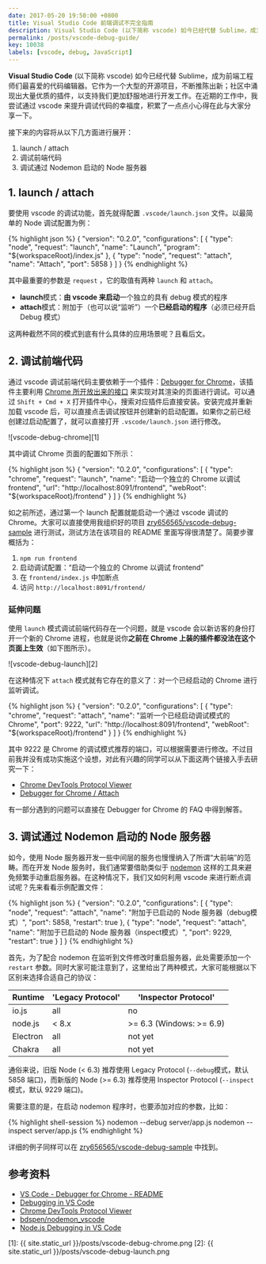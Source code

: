 ```yaml
---
date: 2017-05-20 19:50:00 +0800
title: Visual Studio Code 前端调试不完全指南
description: Visual Studio Code (以下简称 vscode) 如今已经代替 Sublime，成为前端工程师们最喜爱的代码编辑器。它作为一个大型的开源项目，不断推陈出新；社区中涌现出大量优质的插件，以支持我们更加舒服地进行开发工作。在近期的工作中，我尝试通过 vscode 来提升调试代码的幸福度，积累了一点点小心得在此与大家分享一下
permalink: /posts/vscode-debug-guide/
key: 10038
labels: [vscode, debug, JavaScript]
---
```


**Visual Studio Code** (以下简称 vscode) 如今已经代替 Sublime，成为前端工程师们最喜爱的代码编辑器。它作为一个大型的开源项目，不断推陈出新；社区中涌现出大量优质的插件，以支持我们更加舒服地进行开发工作。在近期的工作中，我尝试通过 vscode 来提升调试代码的幸福度，积累了一点点小心得在此与大家分享一下。

接下来的内容将从以下几方面进行展开：

1. launch / attach
2. 调试前端代码
3. 调试通过 Nodemon 启动的 Node 服务器

## 1. launch / attach

要使用 vscode 的调试功能，首先就得配置 `.vscode/launch.json` 文件。以最简单的 Node 调试配置为例：

{% highlight json %}
{
    "version": "0.2.0",
    "configurations": [
        {
            "type": "node",
            "request": "launch",
            "name": "Launch",
            "program": "${workspaceRoot}/index.js"
        },
        {
            "type": "node",
            "request": "attach",
            "name": "Attach",
            "port": 5858
        }
    ]
}
{% endhighlight %}

其中最重要的参数是 `request` ，它的取值有两种 `launch` 和 `attach`。

- **launch**模式：**由 vscode 来启动**一个独立的具有 debug 模式的程序
- **attach**模式：附加于（也可以说“监听”）一个**已经启动的程序**（必须已经开启 Debug 模式）

这两种截然不同的模式到底有什么具体的应用场景呢？且看后文。

## 2. 调试前端代码

通过 vscode 调试前端代码主要依赖于一个插件：[Debugger for Chrome](https://github.com/Microsoft/vscode-chrome-debug)，该插件主要利用 [Chrome 所开放出来的接口](https://chromedevtools.github.io/devtools-protocol/) 来实现对其渲染的页面进行调试。可以通过 `Shift + Cmd + X` 打开插件中心，搜索对应插件后直接安装。安装完成并重新加载 vscode 后，可以直接点击调试按钮并创建新的启动配置。如果你之前已经创建过启动配置了，就可以直接打开 `.vscode/launch.json` 进行修改。

![vscode-debug-chrome][1]

其中调试 Chrome 页面的配置如下所示：

{% highlight json %}
{
    "version": "0.2.0",
    "configurations": [
        {
            "type": "chrome",
            "request": "launch",
            "name": "启动一个独立的 Chrome 以调试 frontend",
            "url": "http://localhost:8091/frontend",
            "webRoot": "${workspaceRoot}/frontend"
        }
    ]
}
{% endhighlight %}

如之前所述，通过第一个 launch 配置就能启动一个通过 vscode 调试的 Chrome。大家可以直接使用我组织好的项目 [zry656565/vscode-debug-sample](https://github.com/zry656565/vscode-debug-sample) 进行测试，测试方法在该项目的 README 里面写得很清楚了。简要步骤概括为：

1. `npm run frontend`
2. 启动调试配置：“启动一个独立的 Chrome 以调试 frontend”
3. 在 `frontend/index.js` 中加断点
4. 访问 `http://localhost:8091/frontend/`

### 延伸问题

使用 `launch` 模式调试前端代码存在一个问题，就是 vscode 会以新访客的身份打开一个新的 Chrome 进程，也就是说你**之前在 Chrome 上装的插件都没法在这个页面上生效**（如下图所示）。

![vscode-debug-launch][2]

在这种情况下 `attach` 模式就有它存在的意义了：对一个已经启动的 Chrome 进行监听调试。

{% highlight json %}
{
    "version": "0.2.0",
    "configurations": [
        {
            "type": "chrome",
            "request": "attach",
            "name": "监听一个已经启动调试模式的 Chrome",
            "port": 9222,
            "url": "http://localhost:8091/frontend",
            "webRoot": "${workspaceRoot}/frontend"
        }
    ]
}
{% endhighlight %}

其中 9222 是 Chrome 的调试模式推荐的端口，可以根据需要进行修改。不过目前我并没有成功实施这个设想，对此有兴趣的同学可以从下面这两个链接入手去研究一下：
- [Chrome DevTools Protocol Viewer](https://chromedevtools.github.io/devtools-protocol/)
- [Debugger for Chrome / Attach](https://github.com/Microsoft/vscode-chrome-debug/blob/master/README.md#attach)

有一部分遇到的问题可以直接在 Debugger for Chrome 的 FAQ 中得到解答。

## 3. 调试通过 Nodemon 启动的 Node 服务器

如今，使用 Node 服务器开发一些中间层的服务也慢慢纳入了所谓“大前端”的范畴。而在开发 Node 服务时，我们通常要借助类似于 [nodemon](https://github.com/remy/nodemon) 这样的工具来避免频繁手动重启服务器。在这种情况下，我们又如何利用 vscode 来进行断点调试呢？先来看看示例配置文件：

{% highlight json %}
{
    "version": "0.2.0",
    "configurations": [
        {
            "type": "node",
            "request": "attach",
            "name": "附加于已启动的 Node 服务器（debug模式）",
            "port": 5858,
            "restart": true
        },
        {
            "type": "node",
            "request": "attach",
            "name": "附加于已启动的 Node 服务器（inspect模式）",
            "port": 9229,
            "restart": true
        }
    ]
}
{% endhighlight %}

首先，为了配合 nodemon 在监听到文件修改时重启服务器，此处需要添加一个 `restart` 参数。同时大家可能注意到了，这里给出了两种模式，大家可能根据以下区别来选择合适自己的协议：

| Runtime | 'Legacy Protocol' | 'Inspector Protocol' |
| ------ | ------- | ------- |
| io.js | all | no |
| node.js | < 8.x | >= 6.3 (Windows: >= 6.9) |
| Electron | all | not yet |
| Chakra | all | not yet |

通俗来说，旧版 Node (< 6.3) 推荐使用 Legacy Protocol (`--debug`模式，默认 5858 端口)，而新版的 Node (>= 6.3) 推荐使用 Inspector Protocol (`--inspect`模式，默认 9229 端口)。

需要注意的是，在启动 nodemon 程序时，也要添加对应的参数，比如：

{% highlight shell-session %}
nodemon --debug server/app.js
nodemon --inspect server/app.js
{% endhighlight %}

详细的例子同样可以在 [zry656565/vscode-debug-sample](https://github.com/zry656565/vscode-debug-sample) 中找到。

## 参考资料

- [VS Code - Debugger for Chrome - README](https://github.com/Microsoft/vscode-chrome-debug/blob/master/README.md)
- [Debugging in VS Code](https://code.visualstudio.com/docs/editor/debugging)
- [Chrome DevTools Protocol Viewer](https://chromedevtools.github.io/devtools-protocol/)
- [bdspen/nodemon_vscode](https://github.com/bdspen/nodemon_vscode)
- [Node.js Debugging in VS Code](https://code.visualstudio.com/docs/nodejs/nodejs-debugging)

[1]: {{ site.static_url }}/posts/vscode-debug-chrome.png
[2]: {{ site.static_url }}/posts/vscode-debug-launch.png
